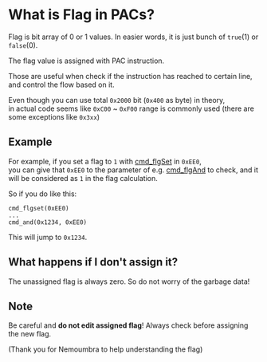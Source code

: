 # What is Flag in PACs?

Flag is bit array of 0 or 1 values. In easier words, it is just bunch of `true`(1) or `false`(0).

The flag value is assigned with PAC instruction.

Those are useful when check if the instruction has reached to certain line, and control the flow based on it.

Even though you can use total `0x2000` bit (`0x400` as byte) in theory,<br>
in actual code seems like `0xC00` ~ `0xF00` range is commonly used (there are some exceptions like `0x3xx`)

## Example

For example, if you set a flag to `1` with [cmd_flgSet](../cmd_flgset.md) in `0xEE0`,<br>
you can give that `0xEE0` to the parameter of e.g. [cmd_flgAnd](../cmd_flgand.md) to check, and it will be considered as `1` in the flag calculation.

So if you do like this:

```
cmd_flgset(0xEE0)
...
cmd_and(0x1234, 0xEE0)
```
This will jump to `0x1234`.

## What happens if I don't assign it?

The unassigned flag is always zero. So do not worry of the garbage data!

## Note

Be careful and **do not edit assigned flag**! Always check before assigning the new flag.


(Thank you for Nemoumbra to help understanding the flag)
